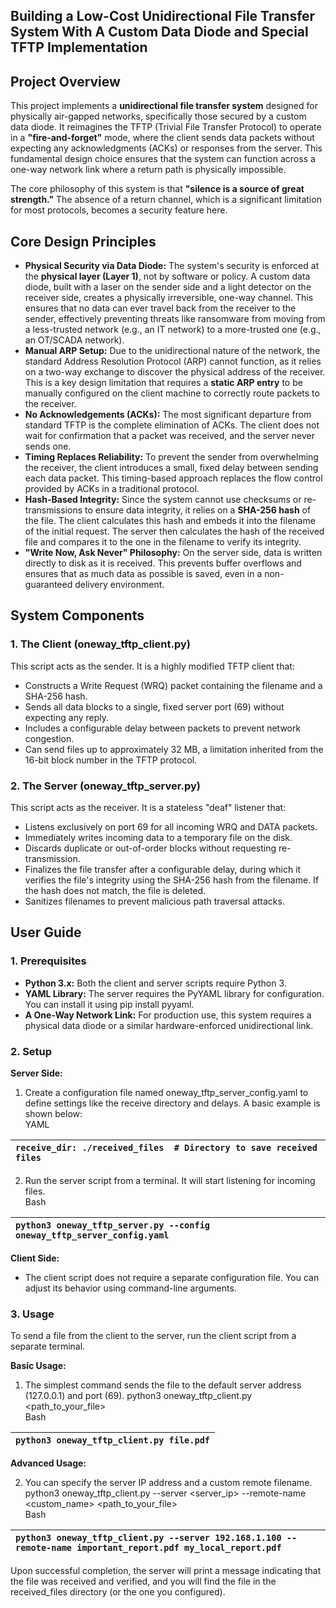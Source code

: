 ## **Building a Low-Cost Unidirectional File Transfer System With A Custom Data Diode and Special TFTP Implementation**

## **Project Overview**

This project implements a **unidirectional file transfer system** designed for physically air-gapped networks, specifically those secured by a custom data diode. It reimagines the TFTP (Trivial File Transfer Protocol) to operate in a **"fire-and-forget"** mode, where the client sends data packets without expecting any acknowledgments (ACKs) or responses from the server. This fundamental design choice ensures that the system can function across a one-way network link where a return path is physically impossible.

The core philosophy of this system is that **"silence is a source of great strength."** The absence of a return channel, which is a significant limitation for most protocols, becomes a security feature here.

## **Core Design Principles**

* **Physical Security via Data Diode:** The system's security is enforced at the **physical layer (Layer 1\)**, not by software or policy. A custom data diode, built with a laser on the sender side and a light detector on the receiver side, creates a physically irreversible, one-way channel. This ensures that no data can ever travel back from the receiver to the sender, effectively preventing threats like ransomware from moving from a less-trusted network (e.g., an IT network) to a more-trusted one (e.g., an OT/SCADA network).  
* **Manual ARP Setup:** Due to the unidirectional nature of the network, the standard Address Resolution Protocol (ARP) cannot function, as it relies on a two-way exchange to discover the physical address of the receiver. This is a key design limitation that requires a **static ARP entry** to be manually configured on the client machine to correctly route packets to the receiver.  
* **No Acknowledgements (ACKs):** The most significant departure from standard TFTP is the complete elimination of ACKs. The client does not wait for confirmation that a packet was received, and the server never sends one.  
* **Timing Replaces Reliability:** To prevent the sender from overwhelming the receiver, the client introduces a small, fixed delay between sending each data packet. This timing-based approach replaces the flow control provided by ACKs in a traditional protocol.  
* **Hash-Based Integrity:** Since the system cannot use checksums or re-transmissions to ensure data integrity, it relies on a **SHA-256 hash** of the file. The client calculates this hash and embeds it into the filename of the initial request. The server then calculates the hash of the received file and compares it to the one in the filename to verify its integrity.  
* **"Write Now, Ask Never" Philosophy:** On the server side, data is written directly to disk as it is received. This prevents buffer overflows and ensures that as much data as possible is saved, even in a non-guaranteed delivery environment.

## **System Components**

### **1\. The Client (oneway\_tftp\_client.py)**

This script acts as the sender. It is a highly modified TFTP client that:

* Constructs a Write Request (WRQ) packet containing the filename and a SHA-256 hash.  
* Sends all data blocks to a single, fixed server port (69) without expecting any reply.  
* Includes a configurable delay between packets to prevent network congestion.  
* Can send files up to approximately 32 MB, a limitation inherited from the 16-bit block number in the TFTP protocol.

### **2\. The Server (oneway\_tftp\_server.py)**

This script acts as the receiver. It is a stateless "deaf" listener that:

* Listens exclusively on port 69 for all incoming WRQ and DATA packets.  
* Immediately writes incoming data to a temporary file on the disk.  
* Discards duplicate or out-of-order blocks without requesting re-transmission.  
* Finalizes the file transfer after a configurable delay, during which it verifies the file's integrity using the SHA-256 hash from the filename. If the hash does not match, the file is deleted.  
* Sanitizes filenames to prevent malicious path traversal attacks.

## **User Guide**

### **1\. Prerequisites**

* **Python 3.x:** Both the client and server scripts require Python 3\.  
* **YAML Library:** The server requires the PyYAML library for configuration. You can install it using pip install pyyaml.  
* **A One-Way Network Link:** For production use, this system requires a physical data diode or a similar hardware-enforced unidirectional link.

### **2\. Setup**

**Server Side:**

1. Create a configuration file named oneway\_tftp\_server\_config.yaml to define settings like the receive directory and delays. A basic example is shown below:  
   YAML

| `receive_dir: ./received_files  # Directory to save received files` |
| :---- |

2. Run the server script from a terminal. It will start listening for incoming files.  
   Bash

| `python3 oneway_tftp_server.py --config oneway_tftp_server_config.yaml` |
| :---- |

**Client Side:**

* The client script does not require a separate configuration file. You can adjust its behavior using command-line arguments.

### **3\. Usage**

To send a file from the client to the server, run the client script from a separate terminal.

**Basic Usage:**

1. The simplest command sends the file to the default server address (127.0.0.1) and port (69). python3 oneway\_tftp\_client.py \<path\_to\_your\_file\>  
   Bash

| `python3 oneway_tftp_client.py file.pdf` |
| :---- |


**Advanced Usage:**

2. You can specify the server IP address and a custom remote filename.   
   python3 oneway\_tftp\_client.py \--server \<server\_ip\> \--remote-name \<custom\_name\> \<path\_to\_your\_file\>  
   Bash

| `python3 oneway_tftp_client.py --server 192.168.1.100 --remote-name important_report.pdf my_local_report.pdf` |
| :---- |

Upon successful completion, the server will print a message indicating that the file was received and verified, and you will find the file in the received\_files directory (or the one you configured).
